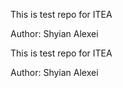 This is test repo for ITEA

Author: Shyian Alexei

This is test repo for ITEA

Author: Shyian Alexei
